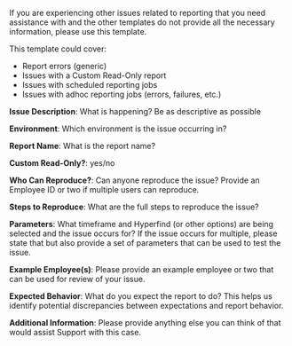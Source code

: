 If you are experiencing other issues related to reporting that you need assistance with and the other templates do not
provide all the necessary information, please use this template.

This template could cover:

-   Report errors (generic)
-   Issues with a Custom Read-Only report
-   Issues with scheduled reporting jobs
-   Issues with adhoc reporting jobs (errors, failures, etc.)

**Issue Description**: What is happening? Be as descriptive as possible

**Environment**: Which environment is the issue occurring in?

**Report Name**: What is the report name?

**Custom Read-Only?**: yes/no

**Who Can Reproduce?**: Can anyone reproduce the issue? Provide an Employee ID or two if multiple users can reproduce.

**Steps to Reproduce**: What are the full steps to reproduce the issue?

**Parameters**: What timeframe and Hyperfind (or other options) are being selected and the issue occurs for? If the
issue occurs for multiple, please state that but also provide a set of parameters that can be used to test the issue.

**Example Employee(s)**: Please provide an example employee or two that can be used for review of your issue.

**Expected Behavior**: What do you expect the report to do? This helps us identify potential discrepancies between
expectations and report behavior.

**Additional Information**: Please provide anything else you can think of that would assist Support with this case.
